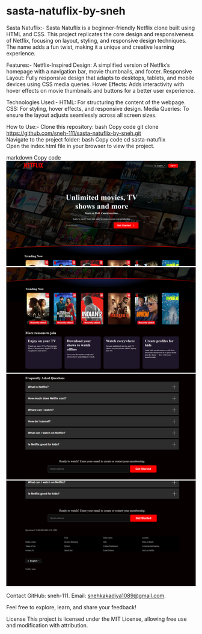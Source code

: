 # sasta-natuflix-by-sneh

Sasta Natuflix:-
Sasta Natuflix is a beginner-friendly Netflix clone built using HTML and CSS. This project replicates the core design and responsiveness of Netflix, focusing on layout, styling, and responsive design techniques. The name adds a fun twist, making it a unique and creative learning experience.

Features:-
Netflix-Inspired Design: A simplified version of Netflix’s homepage with a navigation bar, movie thumbnails, and footer.
Responsive Layout: Fully responsive design that adapts to desktops, tablets, and mobile devices using CSS media queries.
Hover Effects: Adds interactivity with hover effects on movie thumbnails and buttons for a better user experience.

Technologies Used:-
HTML: For structuring the content of the webpage.
CSS: For styling, hover effects, and responsive design.
Media Queries: To ensure the layout adjusts seamlessly across all screen sizes.

How to Use:-
Clone this repository:
bash
Copy code
git clone https://github.com/sneh-111/sasta-natuflix-by-sneh.git  
Navigate to the project folder:
bash
Copy code
cd sasta-natuflix  
Open the index.html file in your browser to view the project.

markdown
Copy code
![Screenshot of Sasta Natuflix](sasta-natuflix-screenshot-1.png)
![Screenshot of Sasta Natuflix](sasta-natuflix-screenshot-2.png)  
![Screenshot of Sasta Natuflix](sasta-natuflix-screenshot-3.png)  
![Screenshot of Sasta Natuflix](sasta-natuflix-screenshot-4.png)  

Contact
GitHub: sneh-111.
Email: snehkakadiya1089@gmail.com.

Feel free to explore, learn, and share your feedback!

License
This project is licensed under the MIT License, allowing free use and modification with attribution.







